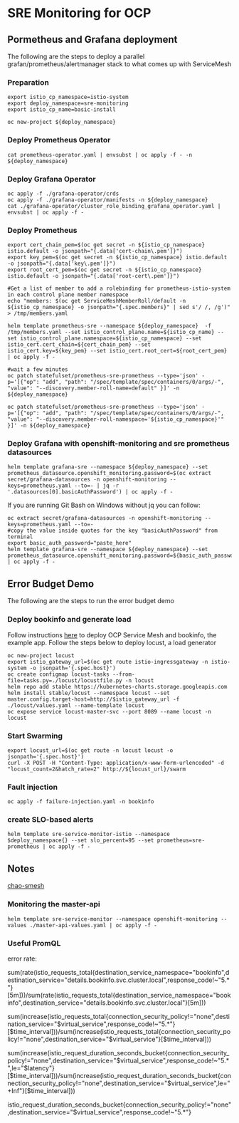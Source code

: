 # SRE Monitoring for OCP

## Pormetheus and Grafana deployment

The following are the steps to deploy a parallel grafan/prometheus/alertmanager stack to what comes up with ServiceMesh

### Preparation

```shell
export istio_cp_namespace=istio-system
export deploy_namespace=sre-monitoring
export istio_cp_name=basic-install

oc new-project ${deploy_namespace}
```

### Deploy Prometheus Operator

```shell
cat prometheus-operator.yaml | envsubst | oc apply -f - -n ${deploy_namespace}
```

### Deploy Grafana Operator

```shell
oc apply -f ./grafana-operator/crds
oc apply -f ./grafana-operator/manifests -n ${deploy_namespace}
cat ./grafana-operator/cluster_role_binding_grafana_operator.yaml | envsubst | oc apply -f -
```

### Deploy Prometheus

```shell
export cert_chain_pem=$(oc get secret -n ${istio_cp_namespace} istio.default -o jsonpath="{.data['cert-chain\.pem']}")
export key_pem=$(oc get secret -n ${istio_cp_namespace} istio.default -o jsonpath="{.data['key\.pem']}")
export root_cert_pem=$(oc get secret -n ${istio_cp_namespace} istio.default -o jsonpath="{.data['root-cert\.pem']}")

#Get a list of member to add a rolebinding for prometheus-istio-system in each control plane member namespace
echo "members: $(oc get ServiceMeshMemberRoll/default -n ${istio_cp_namespace} -o jsonpath="{.spec.members}" | sed s'/ /, /g')" > /tmp/members.yaml

helm template prometheus-sre --namespace ${deploy_namespace}  -f /tmp/members.yaml --set istio_control_plane.name=${istio_cp_name} --set istio_control_plane.namespace=${istio_cp_namespace} --set istio_cert.cert_chain=${cert_chain_pem} --set istio_cert.key=${key_pem} --set istio_cert.root_cert=${root_cert_pem} | oc apply -f -

#wait a few minutes
oc patch statefulset/prometheus-sre-prometheus --type='json' -p='[{"op": "add", "path": "/spec/template/spec/containers/0/args/-", "value": "--discovery.member-roll-name=default" }]' -n ${deploy_namespace}

oc patch statefulset/prometheus-sre-prometheus --type='json' -p='[{"op": "add", "path": "/spec/template/spec/containers/0/args/-", "value": "--discovery.member-roll-namespace='${istio_cp_namespace}'" }]' -n ${deploy_namespace}

```

### Deploy Grafana with openshift-monitoring and sre prometheus datasources

```shell
helm template grafana-sre --namespace ${deploy_namespace} --set prometheus_datasource.openshift_monitoring.password=$(oc extract secret/grafana-datasources -n openshift-monitoring --keys=prometheus.yaml --to=- | jq -r '.datasources[0].basicAuthPassword') | oc apply -f -
```
If you are running Git Bash on Windows without jq you can follow:
```shell
oc extract secret/grafana-datasources -n openshift-monitoring --keys=prometheus.yaml --to=-
#copy the value inside quotes for the key "basicAuthPassword" from terminal
export basic_auth_password="paste_here"
helm template grafana-sre --namespace ${deploy_namespace} --set prometheus_datasource.openshift_monitoring.password=${basic_auth_password} | oc apply -f -
```

## Error Budget Demo

The following are the steps to run the error budget demo

### Deploy bookinfo and generate load

Follow instructions [here](https://github.com/raffaelespazzoli/openshift-enablement-exam/tree/master/misc4.0/ServiceMesh) to deploy OCP Service Mesh and bookinfo, the example app.
Follow the steps below to deploy locust, a load generator

```shell
oc new-project locust
export istio_gateway_url=$(oc get route istio-ingressgateway -n istio-system -o jsonpath='{.spec.host}')
oc create configmap locust-tasks --from-file=tasks.py=./locust/locustfile.py -n locust
helm repo add stable https://kubernetes-charts.storage.googleapis.com
helm install stable/locust --namespace locust --set master.config.target-host=http://$istio_gateway_url -f ./locust/values.yaml --name-template locust
oc expose service locust-master-svc --port 8089 --name locust -n locust
```

### Start Swarming

```shell
export locust_url=$(oc get route -n locust locust -o jsonpath='{.spec.host}')
curl -X POST -H "Content-Type: application/x-www-form-urlencoded" -d "locust_count=2&hatch_rate=2" http://${locust_url}/swarm
```

### Fault injection

```shell
oc apply -f failure-injection.yaml -n bookinfo
```

### create SLO-based alerts

```shell
helm template sre-service-monitor-istio --namespace $deploy_namespace{} --set slo_percent=95 --set prometheus=sre-prometheus | oc apply -f -
```

## Notes

[chao-smesh](https://github.com/pingcap/chaos-mesh)

### Monitoring the master-api

```shell
helm template sre-service-monitor --namespace openshift-monitoring --values ./master-api-values.yaml | oc apply -f -
```

### Useful PromQL

error rate:

sum(rate(istio_requests_total{destination_service_namespace="bookinfo",destination_service="details.bookinfo.svc.cluster.local",response_code!~"5.*"}[5m]))/sum(rate(istio_requests_total{destination_service_namespace="bookinfo",destination_service="details.bookinfo.svc.cluster.local"}[5m]))

sum(increase(istio_requests_total{connection_security_policy!="none",destination_service="$virtual_service",response_code!~"5.*"}[$time_interval]))/sum(increase(istio_requests_total{connection_security_policy!="none",destination_service="$virtual_service"}[$time_interval]))  

sum(increase(istio_request_duration_seconds_bucket{connection_security_policy!="none",destination_service="$virtual_service",response_code!~"5.*",le="$latency"}[$time_interval]))/sum(increase(istio_request_duration_seconds_bucket{connection_security_policy!="none",destination_service="$virtual_service",le="+Inf"}[$time_interval]))

istio_request_duration_seconds_bucket{connection_security_policy!="none",destination_service="$virtual_service",response_code!~"5.*"}
